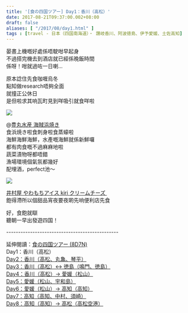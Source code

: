 ```yaml
---
title: '[食の四国ツアー] Day1：香川（高松）'
date: 2017-08-21T09:37:00.002+08:00
draft: false
aliases: [ "/2017/08/day1.html" ]
tags : [travel - 日本（四国南海道）・ 讚岐香川、阿波徳島、伊予愛媛、土佐高知]
---
```


晏晝上機嘅好處係唔駛咁早起身  
不過搭完機去到酒店就已經係晚飯時間  
係呀！咁就過咗一日喇...  
  
原本諗住先食咖喱烏冬  
點知做research唔夠全面  
就撞正公休日  
是但啦求其响瓦町見到咩吸引就食咩啦  

[![](https://yehvoq.ch.files.1drv.com/y4m97T93h2V57L2_h_ShU-y8v2W_85o1imgsyqd1mNTnq8zD5-WlUN9FhAPMmU-mrabWDRKIhEXTbX3k0X-lbKGT1R_zFRjyUmGyF3xeYYkyws0CG16w8bZrNNpNVbqUfNmwzT_weu-iB5meMzEYrCgFGNiXvbp_Qf8oG6NivpXU9azydUG23mq2xxKcrHIsS9cTQA4CsTllepDHDcDOG2M6g?width=660&height=372&cropmode=none)](https://yehvoq.ch.files.1drv.com/y4m97T93h2V57L2_h_ShU-y8v2W_85o1imgsyqd1mNTnq8zD5-WlUN9FhAPMmU-mrabWDRKIhEXTbX3k0X-lbKGT1R_zFRjyUmGyF3xeYYkyws0CG16w8bZrNNpNVbqUfNmwzT_weu-iB5meMzEYrCgFGNiXvbp_Qf8oG6NivpXU9azydUG23mq2xxKcrHIsS9cTQA4CsTllepDHDcDOG2M6g?width=660&height=372&cropmode=none)

@[豊丸水産 海賊浜焼き](https://www.hidie.net/2020/03/day1.html)  
食浜焼き啦食刺身啦食蒸蠔啦  
海鮮海鮮海鮮，水產嘅海鮮就係新鮮囉  
都有肉食嘅不過麻麻地啦  
蔬菜漬物呀都唔錯  
漁場環境個氣氛都幾好  
配埋酒，perfect池～  

[![](https://yohsoq.ch.files.1drv.com/y4mCF8gIIc70Bk-q6ci1TSMmuK3qoWIpu5PWtCaiVkgTgqDQ5B3ZC7zBmSTLDo6C0JhGaXAZFE4JY-3Ak8lNeTtODmCnBT3aEtc0CWDP5VAsmDiXcfFnUVlx4yi1UcBgSE2APqWWv59wFiJydzA7rxglBnKfshdooi605hPHtlBJRm8boV82rO4Dbrb7-hIHb2bRb2V7Gm7Zb0BeTmEVo6gtg?width=660&height=371&cropmode=none)](https://yohsoq.ch.files.1drv.com/y4mCF8gIIc70Bk-q6ci1TSMmuK3qoWIpu5PWtCaiVkgTgqDQ5B3ZC7zBmSTLDo6C0JhGaXAZFE4JY-3Ak8lNeTtODmCnBT3aEtc0CWDP5VAsmDiXcfFnUVlx4yi1UcBgSE2APqWWv59wFiJydzA7rxglBnKfshdooi605hPHtlBJRm8boV82rO4Dbrb7-hIHb2bRb2V7Gm7Zb0BeTmEVo6gtg?width=660&height=371&cropmode=none)

[井村屋 やわもちアイス kiri クリームチーズ ](https://www.hidie.net/2020/03/day1-kiri.html)  
飽得滯所以個甜品宵夜要夜啲先响便利店先食  
  
  
好，食飽就瞓  
聽朝一早出發遊四国！  
  
\-----------------------------------------------  
  

延伸閱讀：[食の四国ツアー (8D7N)](https://www.hidie.net/2020/05/8d7n.html)  
Day1：香川（高松）  
[Day2：香川（高松、丸亀、琴平）](https://www.hidie.net/2017/08/day2.html)  
[Day3：香川（高松）↔ 徳島（鳴門、徳島）](https://www.hidie.net/2017/08/day3.html)  
[Day4：香川（高松）→ 愛媛（松山）](https://www.hidie.net/2017/08/day4.html)  
[Day5：愛媛（松山、宇和島）](https://www.hidie.net/2017/08/day5.html)  
[Day6：愛媛（松山）→ 高知（高知）](https://www.hidie.net/2017/08/day6.html)  
[Day7：高知（高知、中村、須崎）](https://www.hidie.net/2017/08/day7.html)  
[Day8：高知（高知）→ 高松（高松空港）](https://www.hidie.net/2017/08/day8.html)
